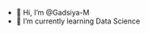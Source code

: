 - 👋 Hi, I’m @Gadsiya-M
- 🌱 I’m currently learning Data Science


<!---
Gadsiya-M/Gadsiya-M is a ✨ special ✨ repository because its `README.md` (this file) appears on your GitHub profile.
You can click the Preview link to take a look at your changes.
--->
